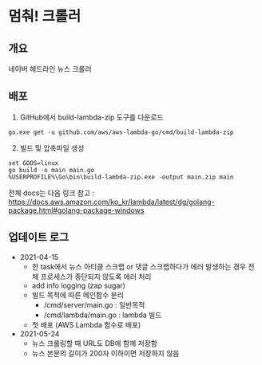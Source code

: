 # 멈춰! 크롤러

## 개요
네이버 헤드라인 뉴스 크롤러

## 배포
1. GitHub에서 build-lambda-zip 도구를 다운로드
```
go.exe get -u github.com/aws/aws-lambda-go/cmd/build-lambda-zip
```

2. 빌드 및 압축파일 생성
```
set GOOS=linux
go build -o main main.go
%USERPROFILE%\Go\bin\build-lambda-zip.exe -output main.zip main
```

전체 docs는 다음 링크 참고 : https://docs.aws.amazon.com/ko_kr/lambda/latest/dg/golang-package.html#golang-package-windows

## 업데이트 로그
- 2021-04-15
  + 한 task에서 뉴스 아티클 스크랩 or 댓글 스크랩하다가 에러 발생하는 경우 전체 프로세스가 중단되지 않도록 에러 처리
  + add info logging (zap sugar)
  + 빌드 목적에 따른 메인함수 분리
    + /cmd/server/main.go : 일반목적
    + /cmd/lambda/main.go : lambda 빌드  
  + 첫 배포 (AWS Lambda 함수로 배포)
- 2021-05-24
  + 뉴스 크롤링할 때 URL도 DB에 함께 저장함
  + 뉴스 본문의 길이가 200자 이하이면 저장하지 않음